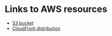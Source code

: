 # Links to AWS resources

- [S3 bucket](https://shop-app-for-cloudfront-practitioner-js.s3.eu-west-1.amazonaws.com/)
- [CloudFront distribution](https://d3t29wz38auhqg.cloudfront.net/)